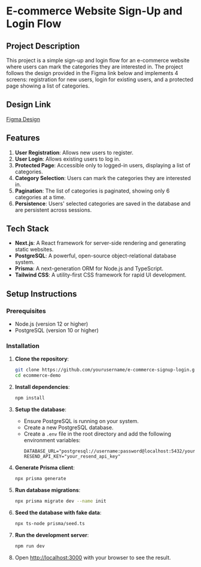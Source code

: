 # E-commerce Website Sign-Up and Login Flow

## Project Description

This project is a simple sign-up and login flow for an e-commerce website where users can mark the categories they are interested in. The project follows the design provided in the Figma link below and implements 4 screens: registration for new users, login for existing users, and a protected page showing a list of categories.

## Design Link

[Figma Design](https://www.figma.com/file/EjNZkDNTtgERV5PgF0mxnt/MERN-Assignment?type=design&node-id=33%3A667&mode=design&t=6k9GiDcswPavM0TD-1)

## Features

1. **User Registration**: Allows new users to register.
2. **User Login**: Allows existing users to log in.
3. **Protected Page**: Accessible only to logged-in users, displaying a list of categories.
4. **Category Selection**: Users can mark the categories they are interested in.
5. **Pagination**: The list of categories is paginated, showing only 6 categories at a time.
6. **Persistence**: Users' selected categories are saved in the database and are persistent across sessions.

## Tech Stack

- **Next.js**: A React framework for server-side rendering and generating static websites.
- **PostgreSQL**: A powerful, open-source object-relational database system.
- **Prisma**: A next-generation ORM for Node.js and TypeScript.
- **Tailwind CSS**: A utility-first CSS framework for rapid UI development.

## Setup Instructions

### Prerequisites

- Node.js (version 12 or higher)
- PostgreSQL (version 10 or higher)

### Installation

1. **Clone the repository**:
    ```bash
    git clone https://github.com/yourusername/e-commerce-signup-login.git
    cd ecommerce-demo
    ```

2. **Install dependencies**:
    ```bash
    npm install
    ```

3. **Setup the database**:
    - Ensure PostgreSQL is running on your system.
    - Create a new PostgreSQL database.
    - Create a `.env` file in the root directory and add the following environment variables:
        ```env
        DATABASE_URL="postgresql://username:password@localhost:5432/yourdatabase"
        RESEND_API_KEY="your_resend_api_key"
        ```

4. **Generate Prisma client**:
    ```bash
    npx prisma generate
    ```

5. **Run database migrations**:
    ```bash
    npx prisma migrate dev --name init
    ```

6. **Seed the database with fake data**:
    ```bash
    npx ts-node prisma/seed.ts
    ```

7. **Run the development server**:
    ```bash
    npm run dev
    ```

8. Open [http://localhost:3000](http://localhost:3000) with your browser to see the result.



